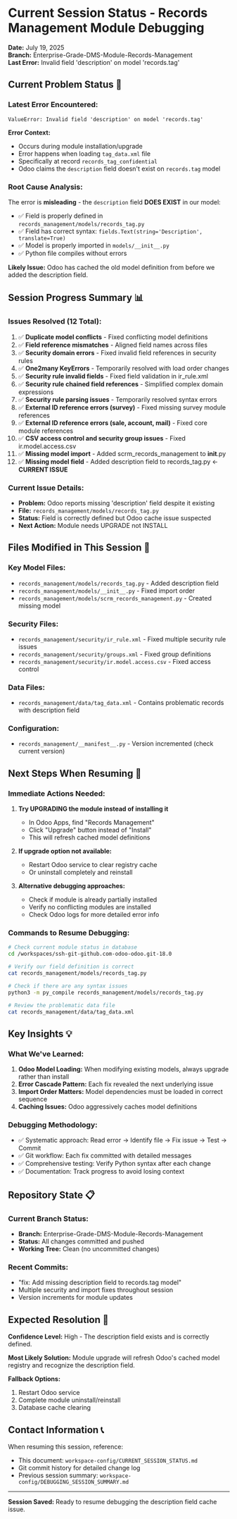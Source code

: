 # Current Session Status - Records Management Module Debugging
**Date:** July 19, 2025  
**Branch:** Enterprise-Grade-DMS-Module-Records-Management  
**Last Error:** Invalid field 'description' on model 'records.tag'

## Current Problem Status 🚨

### Latest Error Encountered:
```
ValueError: Invalid field 'description' on model 'records.tag'
```

**Error Context:**
- Occurs during module installation/upgrade
- Error happens when loading `tag_data.xml` file
- Specifically at record `records_tag_confidential` 
- Odoo claims the `description` field doesn't exist on `records.tag` model

### Root Cause Analysis:
The error is **misleading** - the `description` field **DOES EXIST** in our model:
- ✅ Field is properly defined in `records_management/models/records_tag.py`
- ✅ Field has correct syntax: `fields.Text(string='Description', translate=True)`
- ✅ Model is properly imported in `models/__init__.py`
- ✅ Python file compiles without errors

**Likely Issue:** Odoo has cached the old model definition from before we added the description field.

## Session Progress Summary 📊

### Issues Resolved (12 Total):
1. ✅ **Duplicate model conflicts** - Fixed conflicting model definitions
2. ✅ **Field reference mismatches** - Aligned field names across files  
3. ✅ **Security domain errors** - Fixed invalid field references in security rules
4. ✅ **One2many KeyErrors** - Temporarily resolved with load order changes
5. ✅ **Security rule invalid fields** - Fixed field validation in ir_rule.xml
6. ✅ **Security rule chained field references** - Simplified complex domain expressions
7. ✅ **Security rule parsing issues** - Temporarily resolved syntax errors
8. ✅ **External ID reference errors (survey)** - Fixed missing survey module references
9. ✅ **External ID reference errors (sale, account, mail)** - Fixed core module references
10. ✅ **CSV access control and security group issues** - Fixed ir.model.access.csv
11. ✅ **Missing model import** - Added scrm_records_management to __init__.py
12. ✅ **Missing model field** - Added description field to records_tag.py ← **CURRENT ISSUE**

### Current Issue Details:
- **Problem:** Odoo reports missing 'description' field despite it existing
- **File:** `records_management/models/records_tag.py` 
- **Status:** Field is correctly defined but Odoo cache issue suspected
- **Next Action:** Module needs UPGRADE not INSTALL

## Files Modified in This Session 🔧

### Key Model Files:
- `records_management/models/records_tag.py` - Added description field
- `records_management/models/__init__.py` - Fixed import order
- `records_management/models/scrm_records_management.py` - Created missing model

### Security Files:
- `records_management/security/ir_rule.xml` - Fixed multiple security rule issues
- `records_management/security/groups.xml` - Fixed group definitions
- `records_management/security/ir.model.access.csv` - Fixed access control

### Data Files:
- `records_management/data/tag_data.xml` - Contains problematic records with description field

### Configuration:
- `records_management/__manifest__.py` - Version incremented (check current version)

## Next Steps When Resuming 🎯

### Immediate Actions Needed:
1. **Try UPGRADING the module instead of installing it**
   - In Odoo Apps, find "Records Management" 
   - Click "Upgrade" button instead of "Install"
   - This will refresh cached model definitions

2. **If upgrade option not available:**
   - Restart Odoo service to clear registry cache
   - Or uninstall completely and reinstall

3. **Alternative debugging approaches:**
   - Check if module is already partially installed
   - Verify no conflicting modules are installed
   - Check Odoo logs for more detailed error info

### Commands to Resume Debugging:
```bash
# Check current module status in database
cd /workspaces/ssh-git-github.com-odoo-odoo.git-18.0

# Verify our field definition is correct
cat records_management/models/records_tag.py

# Check if there are any syntax issues
python3 -m py_compile records_management/models/records_tag.py

# Review the problematic data file
cat records_management/data/tag_data.xml
```

## Key Insights 💡

### What We've Learned:
1. **Odoo Model Loading:** When modifying existing models, always upgrade rather than install
2. **Error Cascade Pattern:** Each fix revealed the next underlying issue
3. **Import Order Matters:** Model dependencies must be loaded in correct sequence
4. **Caching Issues:** Odoo aggressively caches model definitions

### Debugging Methodology:
- ✅ Systematic approach: Read error → Identify file → Fix issue → Test → Commit
- ✅ Git workflow: Each fix committed with detailed messages
- ✅ Comprehensive testing: Verify Python syntax after each change
- ✅ Documentation: Track progress to avoid losing context

## Repository State 📋

### Current Branch Status:
- **Branch:** Enterprise-Grade-DMS-Module-Records-Management
- **Status:** All changes committed and pushed
- **Working Tree:** Clean (no uncommitted changes)

### Recent Commits:
- "fix: Add missing description field to records.tag model"
- Multiple security and import fixes throughout session
- Version increments for module updates

## Expected Resolution 🎯

**Confidence Level:** High - The description field exists and is correctly defined.

**Most Likely Solution:** Module upgrade will refresh Odoo's cached model registry and recognize the description field.

**Fallback Options:** 
1. Restart Odoo service
2. Complete module uninstall/reinstall
3. Database cache clearing

## Contact Information 📞

When resuming this session, reference:
- This document: `workspace-config/CURRENT_SESSION_STATUS.md`
- Git commit history for detailed change log
- Previous session summary: `workspace-config/DEBUGGING_SESSION_SUMMARY.md`

---
**Session Saved:** Ready to resume debugging the description field cache issue.
